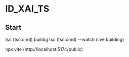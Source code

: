 # ID_XAI_TS

## Start
tsc (tsc.cmd) buildig
tsc (tsc.cmd) --watch (live building)

npx vite (http://localhost:5174/public)